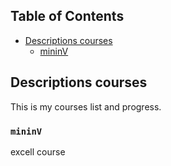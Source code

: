 ## Table of Contents

- [Descriptions courses](#descriptions-courses)
  - [mininV](#mininV)
  
## Descriptions courses

This is my courses list and progress.
  
### `mininV`

excell course
